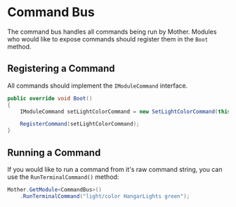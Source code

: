 # Command Bus

The command bus handles all commands being run by Mother.  Modules who would like to expose commands should register them in the `Boot` method.

## Registering a Command

All commands should implement the `IModuleCommand` interface.

```csharp title="LightModule.cs"
public override void Boot()
{
    IModuleCommand setLightColorCommand = new SetLightColorCommand(this);

    RegisterCommand(setLightColorCommand);
}
```

## Running a Command

If you would like to run a command from it's raw command string, you can use the `RunTerminalCommand()` method:

```csharp title="LightModule.cs"
Mother.GetModule<CommandBus>()
    .RunTerminalCommand("light/color HangarLights green");
```